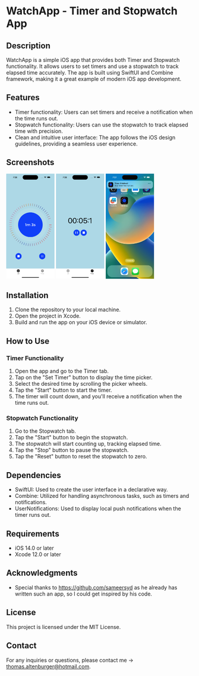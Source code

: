 # WatchApp - Timer and Stopwatch App

## Description

WatchApp is a simple iOS app that provides both Timer and Stopwatch functionality. It allows users to set timers and use a stopwatch to track elapsed time accurately. The app is built using SwiftUI and Combine framework, making it a great example of modern iOS app development.

## Features

- Timer functionality: Users can set timers and receive a notification when the time runs out.
- Stopwatch functionality: Users can use the stopwatch to track elapsed time with precision.
- Clean and intuitive user interface: The app follows the iOS design guidelines, providing a seamless user experience.

## Screenshots

<p float="left">
    <img src="art/screenshot1.png" alt="screenshot 1" width="130"/>
    <img src="art/screenshot2.png" alt="screenshot 2" width="130"/>
    <img src="art/screenshot3.png" alt="screenshot 3" width="130"/>
</p>

## Installation

1. Clone the repository to your local machine.
2. Open the project in Xcode.
3. Build and run the app on your iOS device or simulator.

## How to Use

### Timer Functionality

1. Open the app and go to the Timer tab.
2. Tap on the "Set Timer" button to display the time picker.
3. Select the desired time by scrolling the picker wheels.
4. Tap the "Start" button to start the timer.
5. The timer will count down, and you'll receive a notification when the time runs out.

### Stopwatch Functionality

1. Go to the Stopwatch tab.
2. Tap the "Start" button to begin the stopwatch.
3. The stopwatch will start counting up, tracking elapsed time.
4. Tap the "Stop" button to pause the stopwatch.
5. Tap the "Reset" button to reset the stopwatch to zero.

## Dependencies

- SwiftUI: Used to create the user interface in a declarative way.
- Combine: Utilized for handling asynchronous tasks, such as timers and notifications.
- UserNotifications: Used to display local push notifications when the timer runs out.

## Requirements

- iOS 14.0 or later
- Xcode 12.0 or later

## Acknowledgments

- Special thanks to https://github.com/sameersyd as he already has written such an app, so I could get inspired by his code. 

## License

This project is licensed under the MIT License.

## Contact

For any inquiries or questions, please contact me -> [thomas.altenburger@hotmail.com](mailto:thomas.altenburger@hotmail.com).